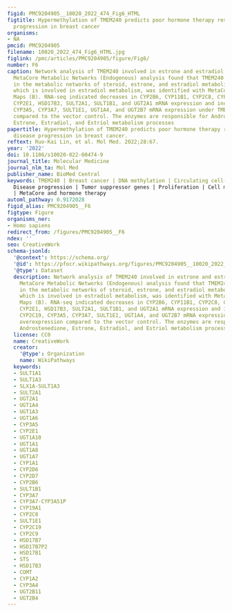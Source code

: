 ```yaml
---
figid: PMC9204905__10020_2022_474_Fig6_HTML
figtitle: Hypermethylation of TMEM240 predicts poor hormone therapy response and disease
  progression in breast cancer
organisms:
- NA
pmcid: PMC9204905
filename: 10020_2022_474_Fig6_HTML.jpg
figlink: /pmc/articles/PMC9204905/figure/Fig6/
number: F6
caption: Network analysis of TMEM240 involved in estrone and estradiol metabolism.
  MetaCore Metabolic Networks (Endogenous) analysis found that TMEM240 was involved
  in the metabolic networks of steroid, estrone, and estradiol metabolism (A). TMEM240,
  which is involved in estradiol metabolism, was identified with MetaCore Pathway
  Maps (B). RNA-seq indicated decreases in CYP2B6, CYP11B1, CYP2C8, CYP2C9, CYP3A4,
  CYP2E1, HSD17B3, SULT2A1, SULT1B1, and UGT2A1 mRNA expression and increases in CYP2C19,
  CYP3A5, CYP3A7, SULT1E1, UGT1A4, and UGT2B7 mRNA expression under TMEM240 overexpression
  compared to the vector control. The enzymes are responsible for Androstenedione,
  Estrone, Estradiol, and Estriol metabolism processes
papertitle: Hypermethylation of TMEM240 predicts poor hormone therapy response and
  disease progression in breast cancer.
reftext: Ruo-Kai Lin, et al. Mol Med. 2022;28:67.
year: '2022'
doi: 10.1186/s10020-022-00474-9
journal_title: Molecular Medicine
journal_nlm_ta: Mol Med
publisher_name: BioMed Central
keywords: TMEM240 | Breast cancer | DNA methylation | Circulating cell-free DNA |
  Disease progression | Tumor suppressor genes | Proliferation | Cell motility | RNA-seq
  | MetaCore and hormone therapy
automl_pathway: 0.9172028
figid_alias: PMC9204905__F6
figtype: Figure
organisms_ner:
- Homo sapiens
redirect_from: /figures/PMC9204905__F6
ndex: ''
seo: CreativeWork
schema-jsonld:
  '@context': https://schema.org/
  '@id': https://pfocr.wikipathways.org/figures/PMC9204905__10020_2022_474_Fig6_HTML.html
  '@type': Dataset
  description: Network analysis of TMEM240 involved in estrone and estradiol metabolism.
    MetaCore Metabolic Networks (Endogenous) analysis found that TMEM240 was involved
    in the metabolic networks of steroid, estrone, and estradiol metabolism (A). TMEM240,
    which is involved in estradiol metabolism, was identified with MetaCore Pathway
    Maps (B). RNA-seq indicated decreases in CYP2B6, CYP11B1, CYP2C8, CYP2C9, CYP3A4,
    CYP2E1, HSD17B3, SULT2A1, SULT1B1, and UGT2A1 mRNA expression and increases in
    CYP2C19, CYP3A5, CYP3A7, SULT1E1, UGT1A4, and UGT2B7 mRNA expression under TMEM240
    overexpression compared to the vector control. The enzymes are responsible for
    Androstenedione, Estrone, Estradiol, and Estriol metabolism processes
  license: CC0
  name: CreativeWork
  creator:
    '@type': Organization
    name: WikiPathways
  keywords:
  - SULT1A1
  - SULT1A3
  - SLX1A-SULT1A3
  - SULT2A1
  - UGT2A1
  - UGT1A4
  - UGT1A3
  - UGT1A6
  - CYP3A5
  - CYP2E1
  - UGT1A10
  - UGT1A1
  - UGT1A8
  - UGT1A7
  - CYP1A1
  - CYP2D6
  - CYP2D7
  - CYP2B6
  - SULT1B1
  - CYP3A7
  - CYP3A7-CYP3A51P
  - CYP19A1
  - CYP2C8
  - SULT1E1
  - CYP2C19
  - CYP2C9
  - HSD17B7
  - HSD17B7P2
  - HSD17B1
  - STS
  - HSD17B3
  - COMT
  - CYP1A2
  - CYP3A4
  - UGT2B11
  - UGT2B4
---
```

